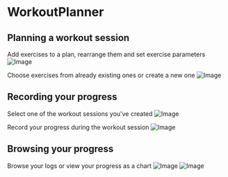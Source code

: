 # WorkoutPlanner
## Planning a workout session
Add exercises to a plan, rearrange them and set exercise parameters
![Image](https://github.com/Arkidiusz/WorkoutPlanner/blob/master/Screenshots/plan_workout.png)

Choose exercises from already existing ones or create a new one
![Image](https://github.com/Arkidiusz/WorkoutPlanner/blob/master/Screenshots/add_exercise.png)

## Recording your progress
Select one of the workout sessions you've created
![Image](https://github.com/Arkidiusz/WorkoutPlanner/blob/master/Screenshots/your_workouts.png)

Record your progress during the workout session
![Image](https://github.com/Arkidiusz/WorkoutPlanner/blob/master/Screenshots/workout_session.png)

## Browsing your progress

Browse your logs or view your progress as a chart
![Image](https://github.com/Arkidiusz/WorkoutPlanner/blob/master/Screenshots/logs.png)
![Image](https://github.com/Arkidiusz/WorkoutPlanner/blob/master/Screenshots/chart.png)
